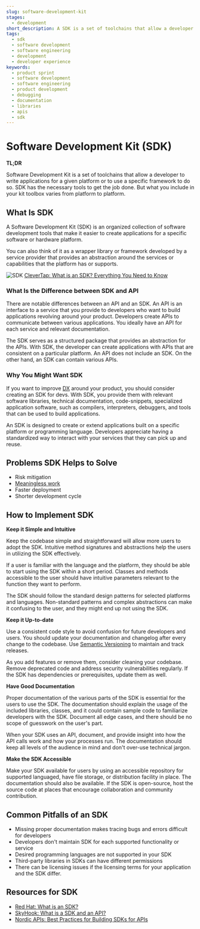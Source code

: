 ```yaml
---
slug: software-development-kit
stages:
  - development
short_description: A SDK is a set of toolchains that allow a developer to write applications for a given platform or allow them to use a specific framework to do so.
tags:
  - sdk
  - software development
  - software engineering
  - development
  - developer experience
keywords:
  - product sprint
  - software development
  - software engineering
  - product development
  - debugging
  - documentation
  - libraries
  - apis
  - sdk
---
```


# Software Development Kit (SDK)

**TL;DR**

Software Development Kit is a set of toolchains that allow a developer to write applications for a given platform or to use a specific framework to do so. SDK has the necessary tools to get the job done. But what you include in your kit toolbox varies from platform to platform.

## What Is SDK

A Software Development Kit (SDK) is an organized collection of software development tools that make it easier to create applications for a specific software or hardware platform.

You can also think of it as a wrapper library or framework developed by a service provider that provides an abstraction around the services or capabilities that the platform has or supports.

![SDK](/files/software_development_kit.png)
[CleverTap: What is an SDK? Everything You Need to Know](https://clevertap.com/blog/what-is-an-sdk/)


### What Is the Difference between SDK and API

There are notable differences between an API and an SDK. An API is an interface to a service that you provide to developers who want to build applications revolving around your product. Developers create APIs to communicate between various applications. You ideally have an API for each service and relevant documentation.

The SDK serves as a structured package that provides an abstraction for the APIs. With SDK, the developer can create applications with APIs that are consistent on a particular platform. An API does not include an SDK. On the other hand, an SDK can contain various APIs.

### Why You Might Want SDK

If you want to improve [DX](/practices/good-developer-experience) around your product, you should consider creating an SDK for devs. With SDK, you provide them with relevant software libraries, technical documentation, code-snippets, specialized application software, such as compilers, interpreters, debuggers, and tools that  can be used to build applications. 

An SDK is designed to create or extend applications built on a specific platform or programming language. Developers appreciate having a standardized way to interact with your services that they can pick up and reuse. 

## Problems SDK Helps to Solve

- Risk mitigation
- [Meaningless work](/problems/meaningless-work)
- Faster deployment
- Shorter development cycle

## How to Implement SDK

**Keep it Simple and Intuitive**

Keep the codebase simple and straightforward will allow more users to adopt the SDK. Intuitive method signatures and abstractions help the users in utilizing the SDK effectively.

If a user is familiar with the language and the platform, they should be able to start using the SDK within a short period. Classes and methods accessible to the user should have intuitive parameters relevant to the function they want to perform.

The SDK should follow the standard design patterns for selected platforms and languages. Non-standard patterns and complex abstractions can make it confusing to the user, and they might end up not using the SDK.

**Keep it Up-to-date**

Use a consistent code style to avoid confusion for future developers and users. You should update your documentation and changelog after every change to the codebase. Use [Semantic Versioning](/practices/semantic-versioning) to maintain and track releases.

As you add features or remove them, consider cleaning your codebase. Remove deprecated code and address security vulnerabilities regularly. If the SDK has dependencies or prerequisites, update them as well.

**Have Good Documentation**

Proper documentation of the various parts of the SDK is essential for the users to use the SDK. The documentation should explain the usage of the included libraries, classes, and it could contain sample code to familiarize developers with the SDK. Document all edge cases, and there should be no scope of guesswork on the user's part.

When your SDK uses an API, document, and provide insight into how the API calls work and how your processes run. The documentation should keep all levels of the audience in mind and don't over-use technical jargon.

**Make the SDK Accessible**

Make your SDK available for users by using an accessible repository for supported languaged, have file storage, or distribution facility in place. The documentation should also be available. If the SDK is open-source, host the source code at places that encourage collaboration and community contribution.

## Common Pitfalls of an SDK

- Missing proper documentation makes tracing bugs and errors difficult for developers
- Developers don't maintain SDK for each supported functionality or service
- Desired programming languages are not supported in your SDK
- Third-party libraries in SDKs can have different permissions
- There can be licensing issues if the licensing terms for your application and the SDK differ.

## Resources for SDK

- [Red Hat: What is an SDK?](https://www.redhat.com/en/topics/cloud-native-apps/what-is-SDK)
- [SkyHook: What is a SDK and an API?](https://www.skyhook.com/blog/what-is-an-sdk-and-an-api)
- [Nordic APIs: Best Practices for Building SDKs for APIs](https://nordicapis.com/best-practices-for-building-sdks-for-apis/)
